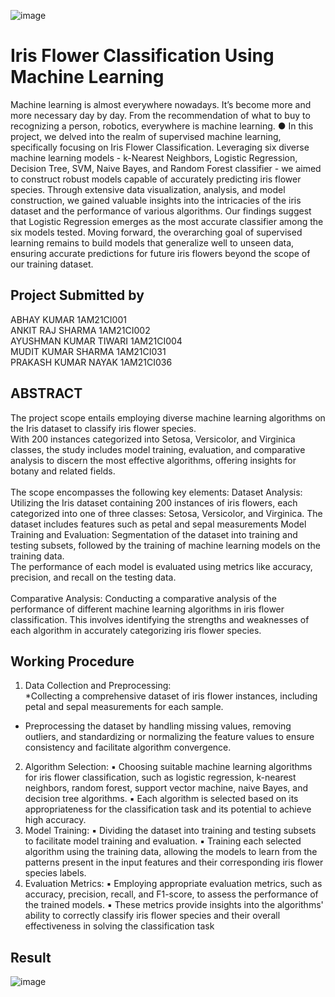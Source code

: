 ![image](https://github.com/abhayku2002/Iris-flower-classification-using-machine-learning/assets/34162485/8aa02cf7-5ad7-4c5a-bc1b-9d52b5cc9989)
# Iris Flower Classification Using Machine Learning <br/>
Machine learning is almost everywhere nowadays. It’s become more and more necessary day by day. From the recommendation of what to buy to recognizing a person, robotics, everywhere is machine learning. ●	In this project, we delved into the realm of supervised machine learning, specifically focusing on Iris Flower Classification. Leveraging six diverse machine learning models - k-Nearest Neighbors, Logistic Regression, Decision Tree, SVM, Naive Bayes, and Random Forest classifier - we aimed to construct robust models capable of accurately predicting iris flower species. Through extensive data visualization, analysis, and model construction, we gained valuable insights into the intricacies of the iris dataset and the performance of various algorithms. Our findings suggest that Logistic Regression emerges as the most accurate classifier among the six models tested. Moving forward, the overarching goal of supervised learning remains to build models that generalize well to unseen data, ensuring accurate predictions for future iris flowers beyond the scope of our training dataset. <br/>
## Project Submitted by  <br/>
ABHAY KUMAR 1AM21CI001 <br/>
ANKIT RAJ SHARMA	1AM21CI002  <br/>
AYUSHMAN KUMAR TIWARI	1AM21CI004  <br/>
MUDIT KUMAR SHARMA 1AM21CI031 <br/>
PRAKASH KUMAR NAYAK	1AM21CI036  <br/>
 



## ABSTRACT <br>
The project scope entails employing diverse machine learning algorithms on the Iris dataset to classify iris flower species. <br/>
With 200 instances categorized into Setosa, Versicolor, and Virginica classes, the study includes model training, evaluation, and comparative analysis to discern the most effective algorithms, offering insights for botany and related fields. <br/> <br/>
The scope encompasses the following key elements: 
Dataset Analysis: Utilizing the Iris dataset containing 200 instances of iris flowers, each categorized into one of three classes: Setosa, Versicolor, and Virginica. The dataset includes features such as petal and sepal measurements
Model Training and Evaluation: Segmentation of the dataset into training and testing subsets, followed by the training of machine learning models on the training data. <br/>
The performance of each model is evaluated using metrics like accuracy, precision, and recall on the testing data.<br/> <br/>
Comparative Analysis: Conducting a comparative analysis of the performance of different machine learning algorithms in iris flower classification. 
This involves identifying the strengths and weaknesses of each algorithm in accurately categorizing iris flower species.<br/>

## Working Procedure <br/>

1.	Data Collection and Preprocessing: <br/>
*Collecting a comprehensive dataset of iris flower instances, including petal and sepal measurements for each sample. 
*	Preprocessing the dataset by handling missing values, removing outliers, and standardizing or normalizing the feature values to ensure consistency and facilitate algorithm convergence.
2.	Algorithm Selection:
▪	Choosing suitable machine learning algorithms for iris flower classification, such as logistic regression, k-nearest neighbors, random forest, support vector machine, naive Bayes, and decision tree algorithms. 
▪	Each algorithm is selected based on its appropriateness for the classification task and its potential to achieve high accuracy.
3.	Model Training:
▪	Dividing the dataset into training and testing subsets to facilitate model training and evaluation. 
▪	Training each selected algorithm using the training data, allowing the models to learn from the patterns present in the input features and their corresponding iris flower species labels.
4.	Evaluation Metrics:
▪	Employing appropriate evaluation metrics, such as accuracy, precision, recall, and F1-score, to assess the performance of the trained models. 
▪	These metrics provide insights into the algorithms' ability to correctly classify iris flower species and their overall effectiveness in solving the classification task


## Result <br/>
![image](https://github.com/abhayku2002/Iris-flower-classification-using-machine-learning/assets/34162485/766fd743-f54c-4bff-a07f-b5ed62569a39)
